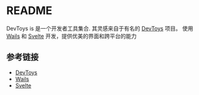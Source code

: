 # README

DevToys is 是一个开发者工具集合. 其灵感来自于有名的 [DevToys](https://github.com/veler/DevToys) 项目。
使用 [Wails](https://wails.io/docs/introduction) 和 [Svelte](https://svelte.dev/) 开发，提供优美的界面和跨平台的能力

## 参考链接

- [DevToys](https://github.com/veler/DevToys)
- [Wails](https://wails.io/docs/introduction)
- [Svelte](https://svelte.dev/)

